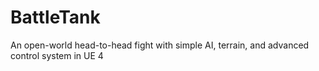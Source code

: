 # BattleTank
An open-world head-to-head fight with simple AI, terrain, and advanced control system in UE 4
